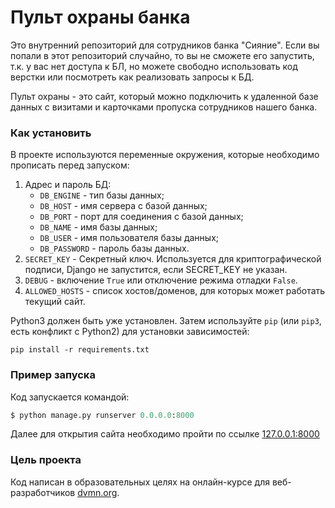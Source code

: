 # Пульт охраны банка

Это внутренний репозиторий для сотрудников банка "Сияние". 
Если вы попали в этот репозиторий случайно, то вы не сможете его запустить,
т.к. у вас нет доступа к БЛ, но можете свободно использовать код верстки или 
посмотреть как реализовать запросы к БД.

Пульт охраны - это сайт, который можно подключить к удаленной базе данных
с визитами и карточками пропуска сотрудников нашего банка.

### Как установить

В проекте используются переменные окружения, 
которые необходимо прописать перед запуском:

1. Адрес и пароль БД:
    - `DB_ENGINE` - тип базы данных;
    - `DB_HOST` - имя сервера с базой данных;
    - `DB_PORT` - порт для соединения с базой данных;
    - `DB_NAME` - имя базы данных;
    - `DB_USER` - имя пользователя базы данных;
    - `DB_PASSWORD` - пароль базы данных.
2. `SECRET_KEY` - Секретный ключ. Используется для криптографической подписи, 
   Django не запустится, если SECRET_KEY не указан.
3. `DEBUG` - включение `True` или отключение режима отладки `False`.
4. `ALLOWED_HOSTS` - список хостов/доменов, для которых может работать текущий сайт.

Python3 должен быть уже установлен. 
Затем используйте `pip` (или `pip3`, есть конфликт с Python2) для установки зависимостей:
```
pip install -r requirements.txt
```

### Пример запуска 

Код запускается командой:
~~~ python
$ python manage.py runserver 0.0.0.0:8000
~~~
Далее для открытия сайта необходимо пройти по ссылке [127.0.0.1:8000](http://127.0.0.1:8000/)

### Цель проекта

Код написан в образовательных целях на онлайн-курсе для веб-разработчиков [dvmn.org](https://dvmn.org/).
 

